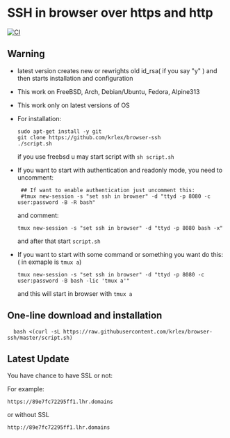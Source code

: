 # SSH in browser over https and http

[![CI](https://github.com/krlex/browser-ssh/actions/workflows/blank.yml/badge.svg)](https://github.com/krlex/browser-ssh/actions/workflows/blank.yml)

## Warning

- latest version creates new or rewrights old id_rsa( if you say "y" ) and then starts installation and configuration

- This work on FreeBSD, Arch, Debian/Ubuntu, Fedora, Alpine313

- This work only on latest versions of OS

- For installation:

  ```
  sudo apt-get install -y git
  git clone https://github.com/krlex/browser-ssh
  ./script.sh
  ```
  if you use freebsd u may start script with `sh script.sh`

- If you want to start with authentication and readonly mode, you need to uncomment:
  ```
   ## If want to enable authentication just uncomment this:
   #tmux new-session -s "set ssh in browser" -d "ttyd -p 8080 -c user:password -B -R bash"
  ```
  and comment:
  ```
  tmux new-session -s "set ssh in browser" -d "ttyd -p 8080 bash -x"
  ```
  and after that start `script.sh`

- If you want to start with some command or something you want do this: ( in exmaple is `tmux a`)

  ```
  tmux new-session -s "set ssh in browser" -d "ttyd -p 8080 -c user:password -B bash -lic 'tmux a'"
  ```
  and this will start in browser with `tmux a`

## One-line download and installation 

      bash <(curl -sL https://raw.githubusercontent.com/krlex/browser-ssh/master/script.sh)

## Latest Update 

You have chance to have SSL or not:

For example:

```https://89e7fc72295ff1.lhr.domains```

or without SSL 

```http://89e7fc72295ff1.lhr.domains```

